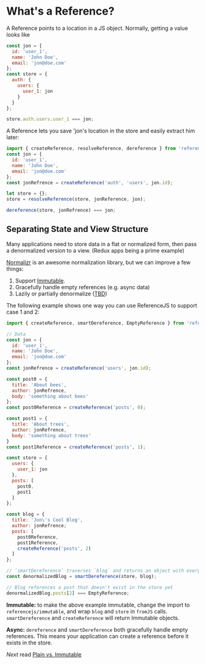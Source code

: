 # What's a Reference?
A Reference points to a location in a JS object. Normally, getting a value looks like

```js
const jon = {
  id: 'user_1',
  name: 'John Doe',
  email: 'jon@doe.com'
};
const store = {
  auth: {
    users: {
      user_1: jon
    }
  }
};

store.auth.users.user_1 === jon;
```

A Reference lets you save 'jon's location in the store and easily extract him later:

```js
import { createReference, resolveReference, dereference } from 'referencejs';
const jon = {
  id: 'user_1',
  name: 'John Doe',
  email: 'jon@doe.com'
};
const jonRefrence = createReference('auth', 'users', jon.id);

let store = {};
store = resolveReference(store, jonReference, jon);

dereference(store, jonRefrence) === jon;
```

## Separating State and View Structure
Many applications need to store data in a flat or normalized form,
then pass a denormalized version to a view. (Redux apps being a prime example)

[Normalizr](https://github.com/paularmstrong/normalizr) is an awesome normalization library,
but we can improve a few things:

1. Support [Immutable](https://facebook.github.io/immutable-js/).
2. Gracefully handle empty references (e.g. async data)
3. Lazily or partially denormalize ([TBD](https://github.com/mindblight/referencejs/issues/22))

The following example shows one way you can use ReferenceJS to support case 1 and 2:

```js
import { createReference, smartDereference, EmptyReference } from 'referencejs';

// Data
const jon = {
  id: 'user_1',
  name: 'John Doe',
  email: 'jon@doe.com'
};
const jonRefrence = createReference('users', jon.id);

const post0 = {
  title: 'About bees',
  author: jonRefrence,
  body: 'something about bees'
};
const post0Reference = createReference('posts', 0);

const post1 = {
  title: 'About trees',
  author: jonRefrence,
  body: 'something about trees'
}
const post1Reference = createReference('posts', 1);

const store = {
  users: {
    user_1: jon
  },
  posts: [
    post0,
    post1
  ]
};

const blog = {
  title: 'Jon\'s Cool Blog',
  author: jonRefrence;
  posts: [
    post0Reference,
    post1Reference,
    createReference('posts', 2)
  ]
};

// `smartDereference` traverses `blog` and returns an object with everything dereferenced
const denormalizedBlog = smartDereference(store, blog);

// Blog references a post that doesn't exist in the store yet
denormalizedBlog.posts[2] === EmptyReference;
```
**Immutable:** to make the above example immutable, change the import to `referencejs/immutable`,
and wrap `blog` and `store` in `fromJS` calls. `smartDereference` and `createReference` will return
Immutable objects.

**Async:** `dereference` and `smartDereference` both gracefully handle empty references.
This means your application can create a reference before it exists in the store.

_Next_ read [Plain vs. Immutable](PlainVs.Immutable.md)
